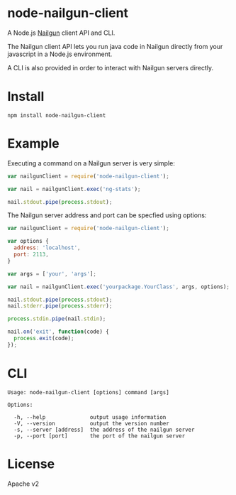 # node-nailgun-client

A Node.js [Nailgun](http://martiansoftware.com/nailgun/) client API and CLI.

The Nailgun client API lets you run java code in Nailgun directly from your javascript in a Node.js environment.

A CLI is also provided in order to interact with Nailgun servers directly.

# Install

```
npm install node-nailgun-client
```

# Example

Executing a command on a Nailgun server is very simple:
```javascript
var nailgunClient = require('node-nailgun-client');

var nail = nailgunClient.exec('ng-stats');

nail.stdout.pipe(process.stdout);
```

The Nailgun server address and port can be specfied using options:
```javascript
var nailgunClient = require('node-nailgun-client');

var options {
  address: 'localhost',
  port: 2113,
}

var args = ['your', 'args'];

var nail = nailgunClient.exec('yourpackage.YourClass', args, options);

nail.stdout.pipe(process.stdout);
nail.stderr.pipe(process.stderr);

process.stdin.pipe(nail.stdin);

nail.on('exit', function(code) {
  process.exit(code);
});
```

# CLI

```
Usage: node-nailgun-client [options] command [args]

Options:

  -h, --help              output usage information
  -V, --version           output the version number
  -s, --server [address]  the address of the nailgun server
  -p, --port [port]       the port of the nailgun server
```

# License
Apache v2
